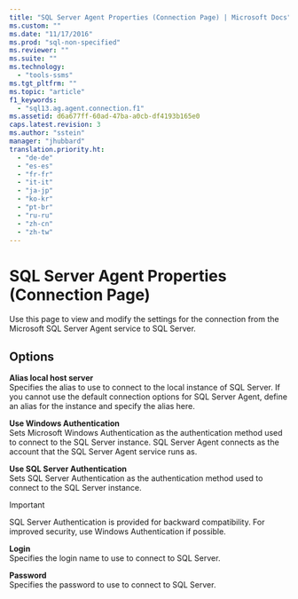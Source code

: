 ```yaml
---
title: "SQL Server Agent Properties (Connection Page) | Microsoft Docs"
ms.custom: ""
ms.date: "11/17/2016"
ms.prod: "sql-non-specified"
ms.reviewer: ""
ms.suite: ""
ms.technology: 
  - "tools-ssms"
ms.tgt_pltfrm: ""
ms.topic: "article"
f1_keywords: 
  - "sql13.ag.agent.connection.f1"
ms.assetid: d6a677ff-60ad-47ba-a0cb-df4193b165e0
caps.latest.revision: 3
ms.author: "sstein"
manager: "jhubbard"
translation.priority.ht: 
  - "de-de"
  - "es-es"
  - "fr-fr"
  - "it-it"
  - "ja-jp"
  - "ko-kr"
  - "pt-br"
  - "ru-ru"
  - "zh-cn"
  - "zh-tw"
---
```

# SQL Server Agent Properties (Connection Page)
Use this page to view and modify the settings for the connection from the Microsoft SQL Server Agent service to SQL Server.  
  
## Options  
**Alias local host server**  
Specifies the alias to use to connect to the local instance of SQL Server. If you cannot use the default connection options for SQL Server Agent, define an alias for the instance and specify the alias here.  
  
**Use Windows Authentication**  
Sets Microsoft Windows Authentication as the authentication method used to connect to the SQL Server instance. SQL Server Agent connects as the account that the SQL Server Agent service runs as.  
  
**Use SQL Server Authentication**  
Sets SQL Server Authentication as the authentication method used to connect to the SQL Server instance.  
  
> [!IMPORTANT]  
> SQL Server Authentication is provided for backward compatibility. For improved security, use Windows Authentication if possible.  
  
**Login**  
Specifies the login name to use to connect to SQL Server.  
  
**Password**  
Specifies the password to use to connect to SQL Server.  
  
